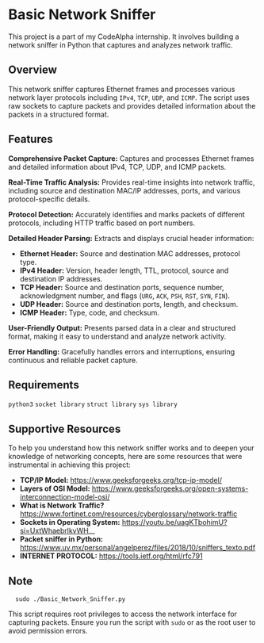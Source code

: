 # Basic Network Sniffer
This project is a part of my CodeAlpha internship. It involves building a network sniffer in Python that captures and analyzes network traffic.

## Overview
This network sniffer captures Ethernet frames and processes various network layer protocols including `IPv4`, `TCP`, `UDP`, and `ICMP`. The script uses raw sockets to capture packets and provides detailed information about the packets in a structured format.

## Features
**Comprehensive Packet Capture:** Captures and processes Ethernet frames and detailed information about IPv4, TCP, UDP, and ICMP packets.

**Real-Time Traffic Analysis:** Provides real-time insights into network traffic, including source and destination MAC/IP addresses, ports, and various protocol-specific details.

**Protocol Detection:** Accurately identifies and marks packets of different protocols, including HTTP traffic based on port numbers.

**Detailed Header Parsing:** Extracts and displays crucial header information:

   -    **Ethernet Header:** Source and destination MAC addresses, protocol type.
   -    **IPv4 Header:** Version, header length, TTL, protocol, source and destination IP addresses.
   -    **TCP Header:** Source and destination ports, sequence number, acknowledgment number, and flags (`URG`, `ACK`, `PSH`, `RST`, `SYN`, `FIN`).
   -    **UDP Header:** Source and destination ports, length, and checksum.
   -    **ICMP Header:** Type, code, and checksum.

**User-Friendly Output:** Presents parsed data in a clear and structured format, making it easy to understand and analyze network activity.

**Error Handling:** Gracefully handles errors and interruptions, ensuring continuous and reliable packet capture.

## Requirements
`python3`
`socket library`
`struct library`
`sys library`

## Supportive Resources
To help you understand how this network sniffer works and to deepen your knowledge of networking concepts, here are some resources that were instrumental in achieving this project:
-    **TCP/IP Model:** https://www.geeksforgeeks.org/tcp-ip-model/
-    **Layers of OSI Model:**          https://www.geeksforgeeks.org/open-systems-interconnection-model-osi/
-    **What is Network Traffic?**      https://www.fortinet.com/resources/cyberglossary/network-traffic
-    **Sockets in Operating System:**  https://youtu.be/uagKTbohimU?si=UxtWhaebrlkvWH__
-    **Packet sniffer in Python:**     https://www.uv.mx/personal/angelperez/files/2018/10/sniffers_texto.pdf
-    **INTERNET PROTOCOL:**            https://tools.ietf.org/html/rfc791

## Note
      sudo ./Basic_Network_Sniffer.py
This script requires root privileges to access the network interface for capturing packets. Ensure you run the script with `sudo` or as the root user to avoid permission errors.
